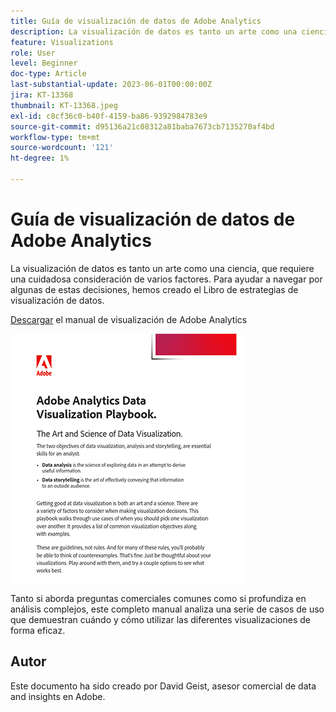 ```yaml
---
title: Guía de visualización de datos de Adobe Analytics
description: La visualización de datos es tanto un arte como una ciencia, que requiere una cuidadosa consideración de varios factores. Para ayudar a navegar por algunas de estas decisiones, hemos creado el Libro de estrategias de visualización de datos.
feature: Visualizations
role: User
level: Beginner
doc-type: Article
last-substantial-update: 2023-06-01T00:00:00Z
jira: KT-13368
thumbnail: KT-13368.jpeg
exl-id: c8cf36c0-b40f-4159-ba86-9392984783e9
source-git-commit: d95136a21c08312a81baba7673cb7135270af4bd
workflow-type: tm+mt
source-wordcount: '121'
ht-degree: 1%

---
```


# Guía de visualización de datos de Adobe Analytics

La visualización de datos es tanto un arte como una ciencia, que requiere una cuidadosa consideración de varios factores. Para ayudar a navegar por algunas de estas decisiones, hemos creado el Libro de estrategias de visualización de datos.


[Descargar](assets/adobe-analytics-data-visualization-playbook.pdf) el manual de visualización de Adobe Analytics

[![Libro de estrategias](assets/data-visualization-playbook-image.png)](assets/adobe-analytics-data-visualization-playbook.pdf)

Tanto si aborda preguntas comerciales comunes como si profundiza en análisis complejos, este completo manual analiza una serie de casos de uso que demuestran cuándo y cómo utilizar las diferentes visualizaciones de forma eficaz.

## Autor

Este documento ha sido creado por David Geist,
asesor comercial de data and insights en Adobe.
